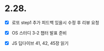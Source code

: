 # 2.28.

- [x] 로또 step1 추가 피드백 있을시 수정 후 리뷰 요청
- [x] OS 스터디 3-2 챕터 발표 준비
- [x] JS 딥다이브 41, 42, 45장 읽기

